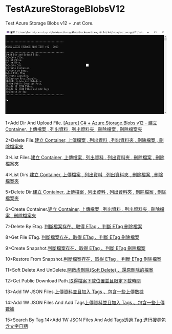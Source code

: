 # TestAzureStorageBlobsV12

 Test Azure Storage Blobs v12 + .net Core.
 
 
 
 ![alt SampleResult](https://github.com/donma/TestAzureStorageBlobsV12/blob/master/dsnap_20201231173720.jpg?raw=true)
 
 
 
1>Add Dir And Upload File. [[Azure] C# + Azure.Storage.Blobs v12 - 建立 Container, 上傳檔案 , 列出資料 , 列出資料夾 , 刪除檔案 , 刪除檔案夾](https://blog.no2don.com/2020/12/azure-c-azurestorageblobs-2020-container.html)

2>Delete File.[建立 Container, 上傳檔案 , 列出資料 , 列出資料夾 , 刪除檔案 , 刪除檔案夾](https://blog.no2don.com/2020/12/azure-c-azurestorageblobs-2020-container.html)

3>List Files.[建立 Container, 上傳檔案 , 列出資料 , 列出資料夾 , 刪除檔案 , 刪除檔案夾](https://blog.no2don.com/2020/12/azure-c-azurestorageblobs-2020-container.html)

4>List Dirs.[建立 Container, 上傳檔案 , 列出資料 , 列出資料夾 , 刪除檔案 , 刪除檔案夾](https://blog.no2don.com/2020/12/azure-c-azurestorageblobs-2020-container.html)

5>Delete Dir.[建立 Container, 上傳檔案 , 列出資料 , 列出資料夾 , 刪除檔案 , 刪除檔案夾](https://blog.no2don.com/2020/12/azure-c-azurestorageblobs-2020-container.html)

6>Create Container.[建立 Container, 上傳檔案 , 列出資料 , 列出資料夾 , 刪除檔案 , 刪除檔案夾](https://blog.no2don.com/2020/12/azure-c-azurestorageblobs-2020-container.html)

7>Delete By Etag. [判斷檔案存在、取得 ETag 、判斷 ETag 刪除檔案](https://blog.no2don.com/2020/12/azure-c-azurestorageblobs-2020-etag-etag.html)

8>Get File ETag.  [判斷檔案存在、取得 ETag 、判斷 ETag 刪除檔案](https://blog.no2don.com/2020/12/azure-c-azurestorageblobs-2020-etag-etag.html)

9>Create Snapshot.[判斷檔案存在、取得 ETag 、判斷 ETag 刪除檔案](https://blog.no2don.com/2020/12/azure-c-azurestorageblobs-v12-metadata.html)

10>Restore From Snapshot.[判斷檔案存在、取得 ETag 、判斷 ETag 刪除檔案](https://blog.no2don.com/2020/12/azure-c-azurestorageblobs-v12-metadata.html)

11>Soft Delete And UnDelete.[開啟虛刪除(Soft Delete) 、還原刪除的檔案](https://blog.no2don.com/2020/12/azure-c-azurestorageblobs-v12-sofe.html)

12>Get Public Download Path.[取得檔案下載位置並且限定下載時間](https://blog.no2don.com/2020/12/azure-c-azurestorageblobs-v12.html)

13>Add 1W JSON Files.[上傳資料並且加入 Tags 、包含一些上傳數據](https://blog.no2don.com/2020/12/azure-c-azurestorageblobs-v12-tags.html)

14>Add 1W JSON Files And Add Tags[上傳資料並且加入 Tags 、包含一些上傳數據](https://blog.no2don.com/2020/12/azure-c-azurestorageblobs-v12-tags.html)

15>Search By Tag 14>Add 1W JSON Files And Add Tags[透過 Tag 進行搜尋包含文字日期](https://blog.no2don.com/2020/12/azure-c-azurestorageblobs-v12-tag.html)
